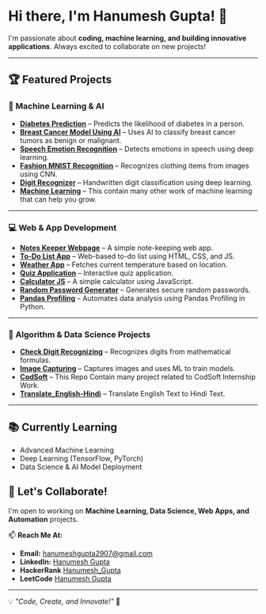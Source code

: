 # Hi there, I'm Hanumesh Gupta! 👋  

I'm passionate about **coding, machine learning, and building innovative applications**. Always excited to collaborate on new projects!  

---

## 🏆 Featured Projects  

### 🤖 Machine Learning & AI  
- **[Diabetes Prediction](https://github.com/HanumeshGupta/Diabetes_Prediction)** – Predicts the likelihood of diabetes in a person.  
- **[Breast Cancer Model Using AI](https://github.com/HanumeshGupta/Breast_Cancer_Model_Using_AI)** – Uses AI to classify breast cancer tumors as benign or malignant.    
- **[Speech Emotion Recognition](https://github.com/HanumeshGupta/Speech_Emotion_Recognition)** – Detects emotions in speech using deep learning.  
- **[Fashion MNIST Recognition](https://github.com/HanumeshGupta/Fashion_Mnist_Recognition)** – Recognizes clothing items from images using CNN.  
- **[Digit Recognizer](https://github.com/HanumeshGupta/Check-Digit-Recognizing)** – Handwritten digit classification using deep learning.  
- **[Machine Learning](https://github.com/HanumeshGupta/Machine_Learning)** – This contain many other work of machine learning that can help you grow.

---

### 💻 Web & App Development  
- **[Notes Keeper Webpage](https://github.com/HanumeshGupta/Notes_Keeper_webpage)** – A simple note-keeping web app.  
- **[To-Do List App](https://github.com/HanumeshGupta/To-Do-List-App)** – Web-based to-do list using HTML, CSS, and JS.  
- **[Weather App](https://github.com/HanumeshGupta/Weather_App)** – Fetches current temperature based on location.  
- **[Quiz Application](https://github.com/HanumeshGupta/Random-Password-Generator)** – Interactive quiz application.  
- **[Calculator JS](https://github.com/HanumeshGupta/Calculator_JS)** – A simple calculator using JavaScript.  
- **[Random Password Generator](https://github.com/HanumeshGupta/Random-Password-Generator)** – Generates secure random passwords.  
- **[Pandas Profiling](https://github.com/HanumeshGupta/Pandas_Profiling)** – Automates data analysis using Pandas Profiling in Python.  

---

### 🔢 Algorithm & Data Science Projects  
- **[Check Digit Recognizing](https://github.com/HanumeshGupta/Check-Digit-Recognizing)** – Recognizes digits from mathematical formulas.  
- **[Image Capturing](https://github.com/HanumeshGupta/Check-Digit-Recognizing)** – Captures images and uses ML to train models.
- **[CodSoft](https://github.com/HanumeshGupta/CodSoft)** – This Repo Contain many project related to CodSoft Internship Work.
- **[Translate_English-Hindi](https://github.com/HanumeshGupta/Translate_English-Hindi)** – Translate English Text to Hindi Text.

---

## 📚 Currently Learning  
- Advanced Machine Learning  
- Deep Learning (TensorFlow, PyTorch)  
- Data Science & AI Model Deployment  

## 🤝 Let's Collaborate!  
I'm open to working on **Machine Learning, Data Science, Web Apps, and Automation** projects.  

📫 **Reach Me At:**  
- **Email:** hanumeshgupta2907@gmail.com  
- **LinkedIn:** [Hanumesh Gupta](https://www.linkedin.com/in/hanumesh-gupta)
- **HackerRank** [Hanumesh_Gupta](https://www.hackerrank.com/profile/hanumeshgupta291)
- **LeetCode** [Hanumesh Gupta](https://leetcode.com/u/Hanumesh_Gupta/)

---

💡 *"Code, Create, and Innovate!"* 🚀  
